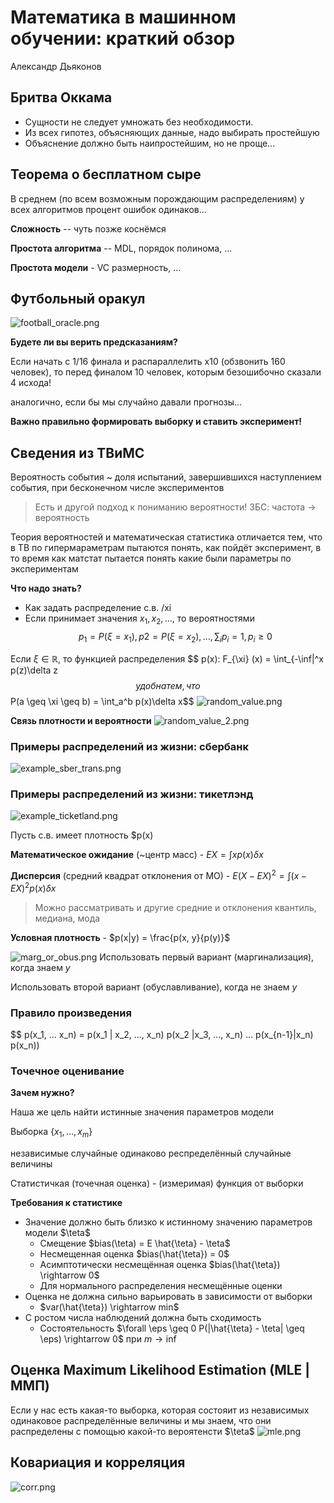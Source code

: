 # Математика в машинном обучении: краткий обзор
Александр Дьяконов 

## Бритва Оккама
- Сущности не следует умножать без необходимости.
- Из всех гипотез, объясняющих данные, надо выбирать простейшую
- Объяснение должно быть наипростейшим, но не проще... 

## Теорема о бесплатном сыре 
В среднем (по всем возможным порождающим распределениям) у всех алгоритмов процент ошибок одинаков...

**Сложность** -- чуть позже коснёмся

**Простота алгоритма** -- MDL, порядок полинома, ...

**Простота модели** - VC размерность, ...

## Футбольный оракул
![football_oracle.png](football_oracle.png)

**Будете ли вы верить предсказаниям?**

Если начать с 1/16 финала и распараллелить х10 (обзвонить 160 человек), 
то перед финалом 10 человек, которым безошибочно сказали 4 исхода!

аналогично, если бы мы случайно давали прогнозы...

**Важно правильно формировать выборку и ставить эксперимент!** 


## Сведения из ТВиМС
Вероятность события ~ доля испытаний, завершившихся наступлением события, при бесконечном числе экспериментов

> Есть и другой подход к пониманию вероятности! ЗБС: частота $\rightarrow$ вероятность


Теория вероятностей и математическая статистика отличается тем, что в ТВ по гипермараметрам пытаются понять, как пойдёт эксперимент,
в то время как матстат пытается понять какие были параметры по экспериментам

**Что надо знать?**
- Как задать распределение с.в. /xi
- Если принимает значения $x_1, x_2, ...,$ то вероятностями
$$ p_1 = P(\xi=x_1), p2 = P(\xi=x_2), ..., \sum_i p_i = 1, p_i \geq 0$$

Если $\xi \in \mathbb{R}$, то функцией распределения 
$$ p(x): F_{\xi} (x) = \int_{-\inf|^x p(z)\delta z$$ 
удобна тем, что 
$$ P(a \geq \xi \geq b) = \int_a^b p(x)\delta x$$
![random_value.png](random_value.png)

**Связь плотности и вероятности** 
![random_value_2.png](random_value_2.png)

### Примеры распределений из жизни: сбербанк 
![example_sber_trans.png](example_sber_trans.png)

### Примеры распределений из жизни: тикетлэнд
![example_ticketland.png](example_ticketland.png)

Пусть с.в. имеет плотность $p(x)

**Математическое ожидание** (~центр масс) - $E X = \int xp(x)\delta x$

**Дисперсия** (средний квадрат отклонения от МО) - $E(X - EX)^2 = \int (x - EX)^2 p(x) \delta x$ 

> Можно рассматривать и другие средние и отклонения квантиль, медиана, мода


**Условная плотность** - $p(x|y) = \frac{p(x, y}{p(y)}$


![marg_or_obus.png](marg_or_obus.png)
Использовать первый вариант (маргинализация), когда знаем $y$

Использовать второй вариант (обуславливание), когда не знаем $y$

### Правило произведения
$$ p(x_1, ... x_n) = p(x_1 | x_2, ..., x_n) p(x_2 |x_3, ..., x_n) ... p(x_{n-1}|x_n) p(x_n))

### Точечное оценивание
**Зачем нужно?** 

Наша же цель найти истинные значения параметров модели

Выборка $\{x_1, ..., x_m\}$ 

независимые случайные одинаково респределённый случайные величины

Статистичкая (точечная оценка) - (измеримая) функция от выборки 

**Требования к статистике**
- Значение должно быть близко к истинному значению параметров модели $\teta$ 
  - Смещение $bias(\teta) = E \hat{\teta} - \teta$
  - Несмещенная оценка $bias(\hat{\teta}) = 0$ 
  - Асимптотически несмещённая оценка  $bias(\hat{\teta}) \rightarrow 0$ 
  - Для нормального распределения несмещённые оценки
- Оценка не должна сильно варьировать в зависимости от выборки
  - $var(\hat{\teta}) \rightarrow min$
- С ростом числа наблюдений должна быть сходимость 
  - Состоятельность $\forall \eps \geq 0 P(|\hat{\teta} - \teta| \geq \eps) \rightarrow 0$ при $m \rightarrow \inf$


## Оценка Maximum Likelihood Estimation (MLE | ММП)
Если у нас есть какая-то выборка, которая состояит из независимых одинаковое распределённые величины и 
мы знаем, что они распределены с помощью какой-то вероятенсти $\teta$ 
![mle.png](mle.png)

## Ковариация и корреляция 
![corr.png](corr.png)